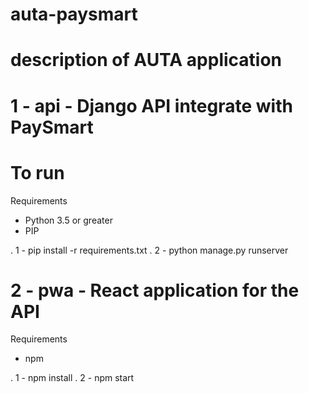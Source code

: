 # auta-paysmart
# description of AUTA application

# 1 - api - Django API integrate with PaySmart
# To run
Requirements

- Python 3.5 or greater
- PIP

. 1 - pip install -r requirements.txt
. 2 - python manage.py runserver

# 2 - pwa - React application for the API
Requirements

- npm

. 1 - npm install
. 2 - npm start
